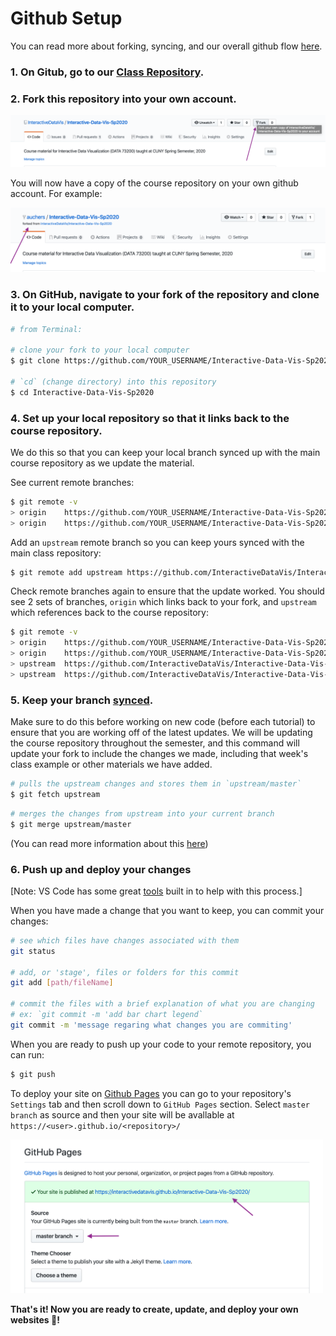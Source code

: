 # Github Setup

You can read more about forking, syncing, and our overall github flow [here](https://help.github.com/en/github/getting-started-with-github/fork-a-repo).

### 1. On Gitub, go to our [Class Repository](https://github.com/InteractiveDataVis/Interactive-Data-Vis-Sp2020).

### 2. Fork this repository into your own account.

<img src='./lib/assets/fork.png' width='700px'>

You will now have a copy of the course repository on your own github account. For example:

<img src='./lib/assets/forked.png' width='700px'>

### 3. On GitHub, navigate to **your fork** of the repository and clone it to your local computer.

```sh
# from Terminal:

# clone your fork to your local computer
$ git clone https://github.com/YOUR_USERNAME/Interactive-Data-Vis-Sp2020

# `cd` (change directory) into this repository
$ cd Interactive-Data-Vis-Sp2020
```

### 4. Set up your local repository so that it links back to the course repository.

We do this so that you can keep your local branch synced up with the main course repository as we update the material.

See current remote branches:

```sh
$ git remote -v
> origin	https://github.com/YOUR_USERNAME/Interactive-Data-Vis-Sp2020 (fetch)
> origin	https://github.com/YOUR_USERNAME/Interactive-Data-Vis-Sp2020 (push)
```

Add an `upstream` remote branch so you can keep yours synced with the main class repository:

```sh
$ git remote add upstream https://github.com/InteractiveDataVis/Interactive-Data-Vis-Sp2020.git
```

Check remote branches again to ensure that the update worked. You should see 2 sets of branches, `origin` which links back to your fork, and `upstream` which references back to the course repository:

```sh
$ git remote -v
> origin	https://github.com/YOUR_USERNAME/Interactive-Data-Vis-Sp2020 (fetch)
> origin	https://github.com/YOUR_USERNAME/Interactive-Data-Vis-Sp2020 (push)
> upstream	https://github.com/InteractiveDataVis/Interactive-Data-Vis-Sp2020.git (fetch)
> upstream	https://github.com/InteractiveDataVis/Interactive-Data-Vis-Sp2020.git (push)

```

### 5. Keep your branch [synced](https://help.github.com/en/github/getting-started-with-github/fork-a-repo#keep-your-fork-synced).

Make sure to do this before working on new code (before each tutorial) to ensure that you are working off of the latest updates.
We will be updating the course repository throughout the semester, and this command will update your fork to include the changes we made, including that week's class example or other materials we have added.

```sh
# pulls the upstream changes and stores them in `upstream/master`
$ git fetch upstream
```

```sh
# merges the changes from upstream into your current branch
$ git merge upstream/master
```

(You can read more information about this [here](https://help.github.com/en/github/collaborating-with-issues-and-pull-requests/syncing-a-fork))

### 6. Push up and deploy your changes

[Note: VS Code has some great [tools](https://code.visualstudio.com/docs/editor/versioncontrol#_git-support) built in to help with this process.]

When you have made a change that you want to keep, you can commit your changes:

```sh
# see which files have changes associated with them
git status

# add, or 'stage', files or folders for this commit
git add [path/fileName]

# commit the files with a brief explanation of what you are changing
# ex: `git commit -m 'add bar chart legend`
git commit -m 'message regaring what changes you are commiting'
```

When you are ready to push up your code to your remote repository, you can run:

```sh
$ git push
```

To deploy your site on [Github Pages](https://help.github.com/en/github/working-with-github-pages/creating-a-github-pages-site#creating-your-site) you can go to your repository's `Settings` tab and then scroll down to `GitHub Pages` section. Select `master branch` as source and then your site will be avallable at `https://<user>.github.io/<repository>/`

<img src='./lib/assets/pages.png' width='500px'>

**That's it! Now you are ready to create, update, and deploy your own websites 🎉!**
